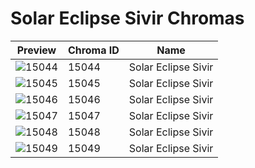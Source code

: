 # Solar Eclipse Sivir Chromas

| Preview | Chroma ID | Name |
|---------|-----------|------|
| ![15044](https://raw.communitydragon.org/latest/plugins/rcp-be-lol-game-data/global/default/v1/champion-chroma-images/15/15044.png) | 15044 | Solar Eclipse Sivir |
| ![15045](https://raw.communitydragon.org/latest/plugins/rcp-be-lol-game-data/global/default/v1/champion-chroma-images/15/15045.png) | 15045 | Solar Eclipse Sivir |
| ![15046](https://raw.communitydragon.org/latest/plugins/rcp-be-lol-game-data/global/default/v1/champion-chroma-images/15/15046.png) | 15046 | Solar Eclipse Sivir |
| ![15047](https://raw.communitydragon.org/latest/plugins/rcp-be-lol-game-data/global/default/v1/champion-chroma-images/15/15047.png) | 15047 | Solar Eclipse Sivir |
| ![15048](https://raw.communitydragon.org/latest/plugins/rcp-be-lol-game-data/global/default/v1/champion-chroma-images/15/15048.png) | 15048 | Solar Eclipse Sivir |
| ![15049](https://raw.communitydragon.org/latest/plugins/rcp-be-lol-game-data/global/default/v1/champion-chroma-images/15/15049.png) | 15049 | Solar Eclipse Sivir |